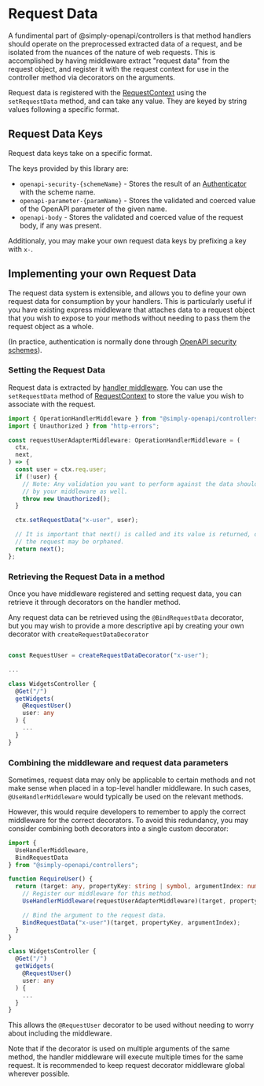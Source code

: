 # Request Data

A fundimental part of @simply-openapi/controllers is that method handlers should operate on the preprocessed extracted data of a request, and be isolated from the nuances of the nature of web requests. This is accomplished by having middleware extract "request data" from the request object, and register it with the request context for use in the controller method via decorators on the arguments.

Request data is registered with the [RequestContext](../api-reference/contexts.md#requestcontext) using the `setRequestData` method, and can take any value. They are keyed by string values following a specific format.

## Request Data Keys

Request data keys take on a specific format.

The keys provided by this library are:

- `openapi-security-{schemeName}` - Stores the result of an [Authenticator](./adding-authentication.md#defining-authenticators) with the scheme name.
- `openapi-parameter-{paramName}` - Stores the validated and coerced value of the OpenAPI parameter of the given name.
- `openapi-body` - Stores the validated and coerced value of the request body, if any was present.

Additionaly, you may make your own request data keys by prefixing a key with `x-`.

## Implementing your own Request Data

The request data system is extensible, and allows you to define your own request data for consumption by your handlers. This is particularly useful if you have existing express middleware that attaches data to a request object that you wish to expose to your methods without needing to pass them the request object as a whole.

(In practice, authentication is normally done through [OpenAPI security schemes](./adding-authentication.md)).

### Setting the Request Data

Request data is extracted by [handler middleware](./writing-handler-middleware.md). You can use the `setRequestData` method of [RequestContext](../api-reference/contexts.md#requestcontext) to store the value you wish to associate with the request.

```typescript
import { OperationHandlerMiddleware } from "@simply-openapi/controllers";
import { Unauthorized } from "http-errors";

const requestUserAdapterMiddleware: OperationHandlerMiddleware = (
  ctx,
  next,
) => {
  const user = ctx.req.user;
  if (!user) {
    // Note: Any validation you want to perform against the data should be done
    // by your middleware as well.
    throw new Unauthorized();
  }

  ctx.setRequestData("x-user", user);

  // It is important that next() is called and its value is returned, otherwise
  // the request may be orphaned.
  return next();
};
```

### Retrieving the Request Data in a method

Once you have middleware registered and setting request data, you can retrieve it through decorators on the handler method.

Any request data can be retrieved using the `@BindRequestData` decorator, but you may wish to provide a more descriptive api by creating your own decorator with `createRequestDataDecorator`

```typescript

const RequestUser = createRequestDataDecorator("x-user");

...

class WidgetsController {
  @Get("/")
  getWidgets(
    @RequestUser()
    user: any
  ) {
    ...
  }
}
```

### Combining the middleware and request data parameters

Sometimes, request data may only be applicable to certain methods and not make sense when placed in a top-level handler middleware. In such cases, `@UseHandlerMiddleware` would typically be used on the relevant methods.

However, this would require developers to remember to apply the correct middleware for the correct decorators. To avoid this redundancy, you may consider combining both decorators into a single custom decorator:

```typescript
import {
  UseHandlerMiddleware,
  BindRequestData
} from "@simply-openapi/controllers";

function RequireUser() {
  return (target: any, propertyKey: string | symbol, argumentIndex: number) => {
    // Register our middleware for this method.
    UseHandlerMiddleware(requestUserAdapterMiddleware)(target, propertyKey);

    // Bind the argument to the request data.
    BindRequestData("x-user")(target, propertyKey, argumentIndex);
  }
}

class WidgetsController {
  @Get("/")
  getWidgets(
    @RequestUser()
    user: any
  ) {
    ...
  }
}
```

This allows the `@RequestUser` decorator to be used without needing to worry about including the middleware.

Note that if the decorator is used on multiple arguments of the same method, the handler middleware will execute multiple times for the same request. It is recommended to keep request decorator middleware global wherever possible.
